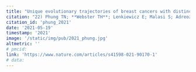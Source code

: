 ```yaml
---
title: "Unique evolutionary trajectories of breast cancers with distinct genomic and spatial heterogeneity."
citation: "22) Phung TN; **Webster TH**; Lenkiewicz E; Malasi S; Adreozzi M; McCullough AE; Anderson KS; Pockaj BA; Wilson MA; Barrett MT. 2021. Unique evolutionary trajectories of breast cancers with distinct genomic and spatial heterogeneity. *Scientific Reports* 11: 10571."
citation_id: 'phung_2021'
date: '2021-05-19'
timestamp: '2021'
image: '/static/img/pub/2021_phung.jpg'
altmetric: ''
# pmcid:
link: 'https://www.nature.com/articles/s41598-021-90170-1'
# data:
---
```

